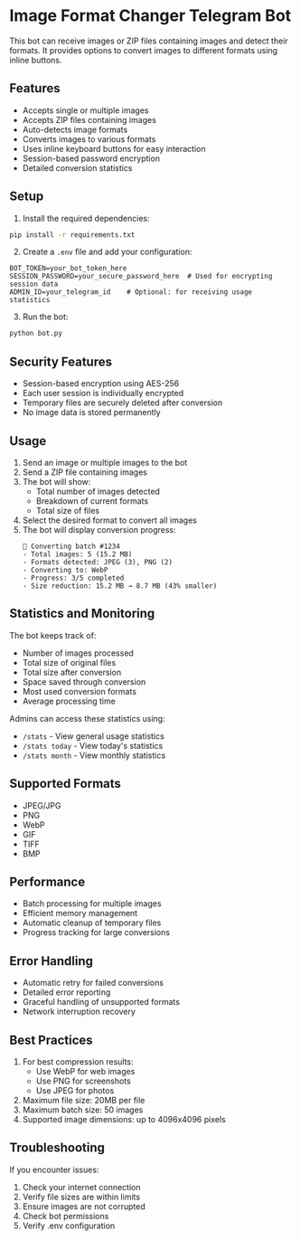 # Image Format Changer Telegram Bot

This bot can receive images or ZIP files containing images and detect their formats. It provides options to convert images to different formats using inline buttons.

## Features
- Accepts single or multiple images
- Accepts ZIP files containing images
- Auto-detects image formats
- Converts images to various formats
- Uses inline keyboard buttons for easy interaction
- Session-based password encryption
- Detailed conversion statistics

## Setup
1. Install the required dependencies:
```bash
pip install -r requirements.txt
```

2. Create a `.env` file and add your configuration:
```env
BOT_TOKEN=your_bot_token_here
SESSION_PASSWORD=your_secure_password_here  # Used for encrypting session data
ADMIN_ID=your_telegram_id    # Optional: for receiving usage statistics
```

3. Run the bot:
```bash
python bot.py
```

## Security Features
- Session-based encryption using AES-256
- Each user session is individually encrypted
- Temporary files are securely deleted after conversion
- No image data is stored permanently

## Usage
1. Send an image or multiple images to the bot
2. Send a ZIP file containing images
3. The bot will show:
   - Total number of images detected
   - Breakdown of current formats
   - Total size of files
4. Select the desired format to convert all images
5. The bot will display conversion progress:
   ```
   📸 Converting batch #1234
   - Total images: 5 (15.2 MB)
   - Formats detected: JPEG (3), PNG (2)
   - Converting to: WebP
   - Progress: 3/5 completed
   - Size reduction: 15.2 MB → 8.7 MB (43% smaller)
   ```

## Statistics and Monitoring
The bot keeps track of:
- Number of images processed
- Total size of original files
- Total size after conversion
- Space saved through conversion
- Most used conversion formats
- Average processing time

Admins can access these statistics using:
- `/stats` - View general usage statistics
- `/stats today` - View today's statistics
- `/stats month` - View monthly statistics

## Supported Formats
- JPEG/JPG
- PNG
- WebP
- GIF
- TIFF
- BMP

## Performance
- Batch processing for multiple images
- Efficient memory management
- Automatic cleanup of temporary files
- Progress tracking for large conversions

## Error Handling
- Automatic retry for failed conversions
- Detailed error reporting
- Graceful handling of unsupported formats
- Network interruption recovery

## Best Practices
1. For best compression results:
   - Use WebP for web images
   - Use PNG for screenshots
   - Use JPEG for photos
2. Maximum file size: 20MB per file
3. Maximum batch size: 50 images
4. Supported image dimensions: up to 4096x4096 pixels

## Troubleshooting
If you encounter issues:
1. Check your internet connection
2. Verify file sizes are within limits
3. Ensure images are not corrupted
4. Check bot permissions
5. Verify .env configuration 